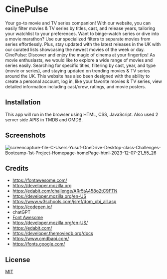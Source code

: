 # CinePulse
Your go-to movie and TV series companion! With our website, you can easily filter movies & TV series by titles, cast, and release years, tailoring your watchlist to your preferences. Want to binge-watch series or dive into a movie marathon? Use our specialized filters to separate movies from series effortlessly. Plus, stay updated with the latest releases in the UK with our curated lists showcasing the newest movies of the week or day.
CinePulse: Discover and enjoy the magic of cinema at your fingertips!
As movie enthusiasts, we would like to explore a wide range of movies and series easily. Searching for specific titles, filtering by cast, year, and type (movie or series), and staying updated on trending movies & TV series around the UK. This website has also been designed with the ability to create a personal account, log in, like your favorite movies & TV series, view detailed information including cast/crew, ratings, and movie posters.
## Installation
This app will run in the browser using HTML, CSS, JavaScript. Also used 2 server side APIS in TMDB and OMDB.
## Screenshots
![screencapture-file-C-Users-Yusuf-OneDrive-Desktop-class-Challenges-Bootcamp-1st-Project-Homepage-homePage-html-2023-12-07-21_55_26](https://github.com/KiranPandranki17/Bootcamp-1st-Project/assets/140180379/6c6a5e95-33bb-44ed-a37e-4ee8fe195015)

## Credits
- https://fontawesome.com/
- https://developer.mozilla.org
- https://edabit.com/challenge/ARr5tA458o2tC9FTN
- https://developer.mozilla.org/en-US
- https://www.w3schools.com/jsref/dom_obj_all.asp
- https://codepen.io/
- chatGPT
- [Font Awesome](https://fontawesome.com/)
- https://developer.mozilla.org/en-US/
- https://edabit.com/
- https://developer.themoviedb.org/docs
- https://www.omdbapi.com/
- https://fonts.google.com/
## License
[MIT](https://choosealicense.com/licenses/mit/)

